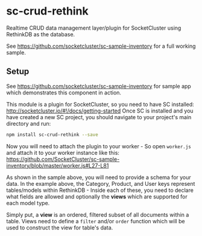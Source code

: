 # sc-crud-rethink
Realtime CRUD data management layer/plugin for SocketCluster using RethinkDB as the database.

See https://github.com/socketcluster/sc-sample-inventory for a full working sample.

## Setup

See https://github.com/socketcluster/sc-sample-inventory for sample app which demonstrates this component in action.

This module is a plugin for SocketCluster, so you need to have SC installed: http://socketcluster.io/#!/docs/getting-started
Once SC is installed and you have created a new SC project, you should navigate to your project's main directory and run:

```bash
npm install sc-crud-rethink --save
```

Now you will need to attach the plugin to your worker - So open ```worker.js``` and attach it to your worker instance like this:
https://github.com/SocketCluster/sc-sample-inventory/blob/master/worker.js#L27-L81

As shown in the sample above, you will need to provide a schema for your data.
In the example above, the Category, Product, and User keys represent tables/models within RethinkDB - Inside each of these, you
need to declare what fields are allowed and optionally the **views** which are supported for each model type.

Simply put, a **view** is an ordered, filtered subset of all documents within a table. Views need to define a ```filter``` and/or ```order``` function
which will be used to construct the view for table's data.
